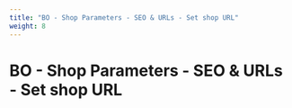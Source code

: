 ```yaml
---
title: "BO - Shop Parameters - SEO & URLs - Set shop URL"
weight: 8
---
```


# BO - Shop Parameters - SEO & URLs - Set shop URL
